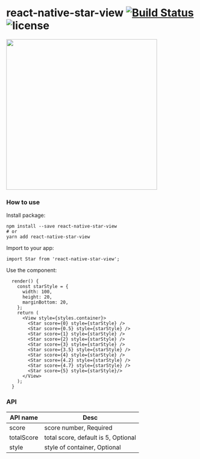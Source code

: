 # react-native-star-view [![Build Status](https://travis-ci.org/FaiChou/react-native-star-view.svg?branch=master)](https://travis-ci.org/FaiChou/react-native-star-view) ![license](https://img.shields.io/github/license/mashape/apistatus.svg)

<img src="https://raw.githubusercontent.com/FaiChou/faichou.github.io/master/img/qiniu/StarView.png" width="400"/>

### How to use

Install package:

```
npm install --save react-native-star-view
# or
yarn add react-native-star-view
```

Import to your app:

```
import Star from 'react-native-star-view';
```

Use the component:

```
  render() {
    const starStyle = {
      width: 100,
      height: 20,
      marginBottom: 20,
    };
    return (
      <View style={styles.container}>
        <Star score={0} style={starStyle} />
        <Star score={0.5} style={starStyle} />
        <Star score={1} style={starStyle} />
        <Star score={2} style={starStyle} />
        <Star score={3} style={starStyle} />
        <Star score={3.5} style={starStyle} />
        <Star score={4} style={starStyle} />
        <Star score={4.2} style={starStyle} />
        <Star score={4.7} style={starStyle} />
        <Star score={5} style={starStyle}/>
      </View>
    );
  }
```

### API

API name       | Desc
---------------|----------------------------------------
score          | score number, Required
totalScore     | total score, default is 5, Optional
style          | style of container, Optional

